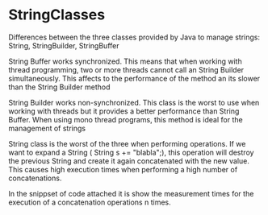 # StringClasses
Differences between the three classes provided by Java to manage strings: String, StringBuilder, StringBuffer

String Buffer works synchronized. This means that when working with thread programming, two or more threads cannot 
call an String Builder simultaneously. This affects to the performance of the method an its slower than the  String Builder method

String Builder works non-synchronized. This class is the worst to use when working with threads but it provides a
better performance than String Buffer. When using mono thread programs, this method is ideal for the management of
strings

String class is the worst of the three when performing operations. If we want to expand a String ( String s += "blabla";), this operation will destroy the previous String and create it again concatenated with the new value. This causes high execution times when performing a high number of concatenations.


In the snippset of code attached it is show the measurement times for the execution of a concatenation operations 
n times.
